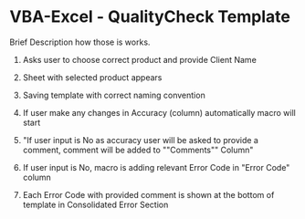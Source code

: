 # VBA-Excel - QualityCheck Template
Brief Description how those is works.

1. Asks user to choose correct product and provide Client Name

2. Sheet with selected product appears	

3. Saving template with correct naming convention	

4. If user make any changes in Accuracy (column) automatically macro will start	

5. "If user input is No as accuracy user will be asked to provide a comment, comment will be added to ""Comments"" Column"	

6. If user input is No, macro is adding relevant Error Code in "Error Code" column	

7. Each Error Code with provided comment is shown at the bottom of template in Consolidated Error Section 	


